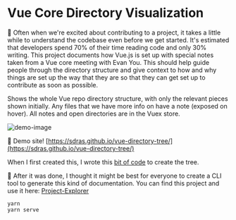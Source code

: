 # Vue Core Directory Visualization

🎋 Often when we're excited about contributing to a project, it takes a little while to understand the codebase even before we get started. It's estimated that developers spend 70% of their time reading code and only 30% writing. This project documents how Vue.js is set up with special notes taken from a Vue core meeting with Evan You. This should help guide people through the directory structure and give context to how and why things are set up the way that they are so that they can get set up to contribute as soon as possible.

Shows the whole Vue repo directory structure, with only the relevant pieces shown initially. Any files that we have more info on have a note (exposed on hover). All notes and open directories are in the Vuex store.

![demo-image](https://s3-us-west-2.amazonaws.com/s.cdpn.io/28963/vue-directory.png)

🎋 Demo site! [https://sdras.github.io/vue-directory-tree/](https://sdras.github.io/vue-directory-tree/)

When I first created this, I wrote this [bit of code](https://gist.github.com/sdras/f5665c5bcd98b48b4a3a9aed1312fd37) to create the tree.

🎋 After it was done, I thought it might be best for everyone to create a CLI tool to generate this kind of documentation. You can find this project and use it here: [Project-Explorer](https://github.com/sdras/project-explorer)

```
yarn
yarn serve
```
